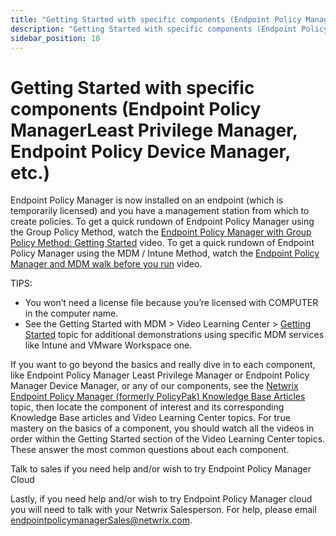```yaml
---
title: "Getting Started with specific components (Endpoint Policy ManagerLeast Privilege Manager, Endpoint Policy Device Manager, etc.)"
description: "Getting Started with specific components (Endpoint Policy ManagerLeast Privilege Manager, Endpoint Policy Device Manager, etc.)"
sidebar_position: 10
---
```


# Getting Started with specific components (Endpoint Policy ManagerLeast Privilege Manager, Endpoint Policy Device Manager, etc.)

Endpoint Policy Manager is now installed on an endpoint (which is temporarily licensed) and you have
a management station from which to create policies. To get a quick rundown of Endpoint Policy
Manager using the Group Policy Method, watch the
[Endpoint Policy Manager with Group Policy Method: Getting Started](/docs/endpointpolicymanager/gettingstarted/grouppolicy/videos/gettingstarted/gettingstartedv.md)
video. To get a quick rundown of Endpoint Policy Manager using the MDM / Intune Method, watch the
[Endpoint Policy Manager and MDM walk before you run](/docs/endpointpolicymanager/gettingstarted/mdm/videos/gettingstarted/testsample.md) video.

TIPS:

- You won’t need a license file because you’re licensed with COMPUTER in the computer name.
- See the Getting Started with MDM > Video Learning Center >
  [Getting Started](/docs/endpointpolicymanager/gettingstarted/mdm/videos/videolearningcenter.md) topic for additional
  demonstrations using specific MDM services like Intune and VMware Workspace one.

If you want to go beyond the basics and really dive in to each component, like Endpoint Policy
Manager Least Privilege Manager or Endpoint Policy Manager Device Manager, or any of our components,
see the
[Netwrix Endpoint Policy Manager (formerly PolicyPak) Knowledge Base Articles](/docs/endpointpolicymanager/knowledgebase/knowledgebase.md)
topic, then locate the component of interest and its corresponding Knowledge Base articles and Video
Learning Center topics. For true mastery on the basics of a component, you should watch all the
videos in order within the Getting Started section of the Video Learning Center topics. These answer
the most common questions about each component.

Talk to sales if you need help and/or wish to try Endpoint Policy Manager Cloud

Lastly, if you need help and/or wish to try Endpoint Policy Manager cloud you will need to talk with
your Netwrix Salesperson. For help, please email
[endpointpolicymanagerSales@netwrix.com](mailto:endpointpolicymanagerSales@netwrix.com).

